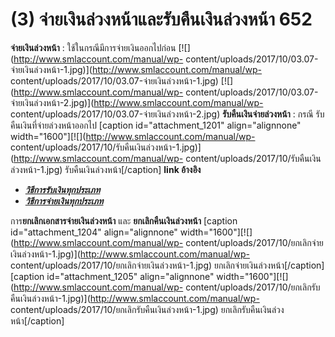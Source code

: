 # (3)	จ่ายเงินล่วงหน้าและรับคืนเงินล่วงหน้า  652

**จ่ายเงินล่วงหน้า** : ใช้ในกรณีมีการจ่ายเงินออกไปก่อน
[![](http://www.smlaccount.com/manual/wp-
content/uploads/2017/10/03.07-จ่ายเงินล่วงหน้า-1.jpg)](http://www.smlaccount.com/manual/wp-
content/uploads/2017/10/03.07-จ่ายเงินล่วงหน้า-1.jpg)
[![](http://www.smlaccount.com/manual/wp-
content/uploads/2017/10/03.07-จ่ายเงินล่วงหน้า-2.jpg)](http://www.smlaccount.com/manual/wp-
content/uploads/2017/10/03.07-จ่ายเงินล่วงหน้า-2.jpg)
**รับคืนเงินจ่ายล่วงหน้า** : กรณี รับคืนเงินที่จ่ายล่วงหน้าออกไป [caption
id="attachment_1201" align="alignnone"
width="1600"][![](http://www.smlaccount.com/manual/wp-
content/uploads/2017/10/รับคืนเงินล่วงหน้า-1.jpg)](http://www.smlaccount.com/manual/wp-
content/uploads/2017/10/รับคืนเงินล่วงหน้า-1.jpg) รับคืนเงินล่วงหน้า[/caption]
**link อ้างอิง**

  * [_**วิธีการรับเงินทุกประเภท**_](http://www.smlaccount.com/manual/?page_id=365)
  * [_**วิธีการจ่ายเงินทุกประเภท**_](http://www.smlaccount.com/manual/?page_id=369)

การ**ยกเลิกเอกสารจ่ายเงินล่วงหน้า** และ **ยกเลิกคืนเงินล่วงหน้า** [caption
id="attachment_1204" align="alignnone"
width="1600"][![](http://www.smlaccount.com/manual/wp-
content/uploads/2017/10/ยกเลิกจ่ายเงินล่วงหน้า-1.jpg)](http://www.smlaccount.com/manual/wp-
content/uploads/2017/10/ยกเลิกจ่ายเงินล่วงหน้า-1.jpg)
ยกเลิกจ่ายเงินล่วงหน้า[/caption] [caption id="attachment_1205"
align="alignnone" width="1600"][![](http://www.smlaccount.com/manual/wp-
content/uploads/2017/10/ยกเลิกรับคืนเงินล่วงหน้า-1.jpg)](http://www.smlaccount.com/manual/wp-
content/uploads/2017/10/ยกเลิกรับคืนเงินล่วงหน้า-1.jpg)
ยกเลิกรับคืนเงินล่วงหน้า[/caption]  

